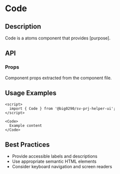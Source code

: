 # Code

## Description

Code is a atoms component that provides [purpose].

## API

### Props

Component props extracted from the component file.

## Usage Examples

```svelte
<script>
  import { Code } from '@big0290/sv-prj-helper-ui';
</script>

<Code>
  Example content
</Code>
```

## Best Practices

- Provide accessible labels and descriptions
- Use appropriate semantic HTML elements
- Consider keyboard navigation and screen readers
